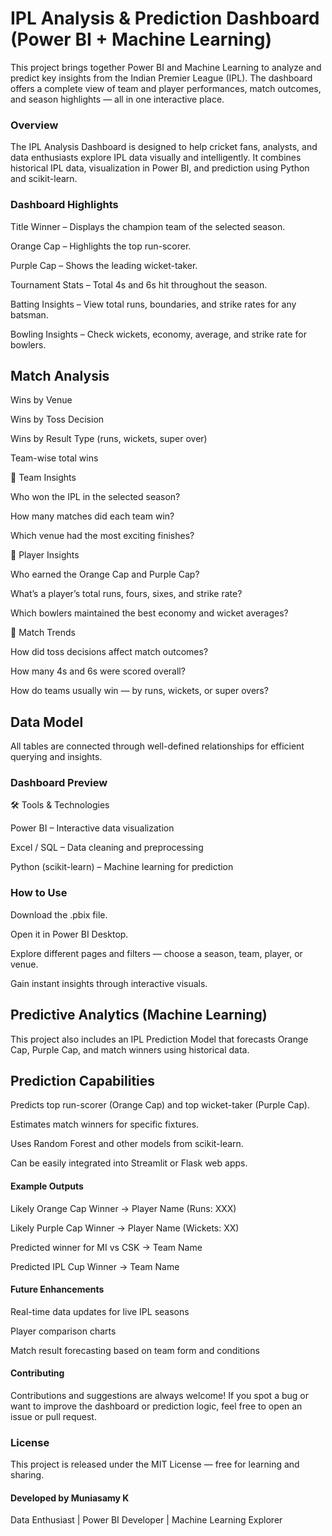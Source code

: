 # IPL Analysis & Prediction Dashboard (Power BI + Machine Learning)

This project brings together Power BI and Machine Learning to analyze and predict key insights from the Indian Premier League (IPL).
The dashboard offers a complete view of team and player performances, match outcomes, and season highlights — all in one interactive place.

### Overview

The IPL Analysis Dashboard is designed to help cricket fans, analysts, and data enthusiasts explore IPL data visually and intelligently.
It combines historical IPL data, visualization in Power BI, and prediction using Python and scikit-learn.

### Dashboard Highlights

Title Winner – Displays the champion team of the selected season.

Orange Cap – Highlights the top run-scorer.

Purple Cap – Shows the leading wicket-taker.

Tournament Stats – Total 4s and 6s hit throughout the season.

Batting Insights – View total runs, boundaries, and strike rates for any batsman.

Bowling Insights – Check wickets, economy, average, and strike rate for bowlers.

## Match Analysis

Wins by Venue

Wins by Toss Decision

Wins by Result Type (runs, wickets, super over)

Team-wise total wins

🔹 Team Insights

Who won the IPL in the selected season?

How many matches did each team win?

Which venue had the most exciting finishes?

🔹 Player Insights

Who earned the Orange Cap and Purple Cap?

What’s a player’s total runs, fours, sixes, and strike rate?

Which bowlers maintained the best economy and wicket averages?

🔹 Match Trends

How did toss decisions affect match outcomes?

How many 4s and 6s were scored overall?

How do teams usually win — by runs, wickets, or super overs?

## Data Model

All tables are connected through well-defined relationships for efficient querying and insights.


### Dashboard Preview

🛠 Tools & Technologies

Power BI – Interactive data visualization

Excel / SQL – Data cleaning and preprocessing

Python (scikit-learn) – Machine learning for prediction

### How to Use

Download the .pbix file.

Open it in Power BI Desktop.

Explore different pages and filters — choose a season, team, player, or venue.

Gain instant insights through interactive visuals.

## Predictive Analytics (Machine Learning)

This project also includes an IPL Prediction Model that forecasts Orange Cap, Purple Cap, and match winners using historical data.

## Prediction Capabilities

Predicts top run-scorer (Orange Cap) and top wicket-taker (Purple Cap).

Estimates match winners for specific fixtures.

Uses Random Forest and other models from scikit-learn.

Can be easily integrated into Streamlit or Flask web apps.

#### Example Outputs

Likely Orange Cap Winner → Player Name (Runs: XXX)

Likely Purple Cap Winner → Player Name (Wickets: XX)

Predicted winner for MI vs CSK → Team Name

Predicted IPL Cup Winner → Team Name

#### Future Enhancements

Real-time data updates for live IPL seasons

Player comparison charts

Match result forecasting based on team form and conditions

#### Contributing

Contributions and suggestions are always welcome!
If you spot a bug or want to improve the dashboard or prediction logic, feel free to open an issue or pull request.

### License

This project is released under the MIT License — free for learning and sharing.

#### Developed by Muniasamy K

Data Enthusiast | Power BI Developer | Machine Learning Explorer
